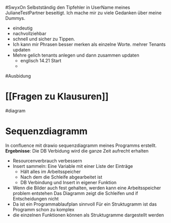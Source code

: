 #SwyxOn 
Selbstständig den Tipfehler in UserName meines JulianeTestPartner beseitigt.
Ich mache mir zu viele Gedanken über meine Dummys.
- eindeutig
- nachvollziehbar
- schnell und sicher zu Tippen.
- Ich kann mir Phrasen besser merken als einzelne Worte.
mehrer Tenants updaten
- Mehre gelich tenants anlegen und dann zusammen updaten
	- englisch 14.21 Start
	- 
#Ausbidung 
# [[Fragen zu Klausuren]]


#diagram
# Sequenzdiagramm
In confluence mit drawio sequenzdiagramm meines Programms erstellt.
**Ergebnisse**:
Die DB Verbidung wird die ganze Zeit aufrecht erhalten
- Resourcenverbrauch verbessern
- Insert sammeln: Eine Variable mit einer Liste der Einträge
	- Hält alles im Arbeitsspeicher
	- Nach dem die Schleife abgearbeitet ist
	- DB Verbindung und Insert in eigener Funktion
- Wenn die Bilder auch fest gehalten, werden kann eine Arbeitsspeicher problem entstehen
Das Diagramm zeigt die Schleifen und if Entscheidungen nicht 
- Da ist ein Programmablaufplan sinnvoll
Für ein Struktugramm ist das Programm schon zu komplex
- die einzelnen Funktionen können als Struktugramme dargestellt werden

